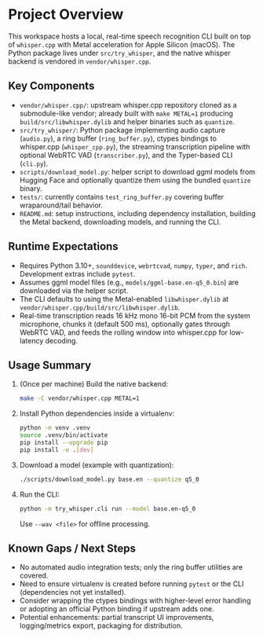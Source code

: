 # Project Overview

This workspace hosts a local, real-time speech recognition CLI built on top of `whisper.cpp` with Metal acceleration for Apple Silicon (macOS). The Python package lives under `src/try_whisper`, and the native whisper backend is vendored in `vendor/whisper.cpp`.

## Key Components

- `vendor/whisper.cpp/`: upstream whisper.cpp repository cloned as a submodule-like vendor; already built with `make METAL=1` producing `build/src/libwhisper.dylib` and helper binaries such as `quantize`.
- `src/try_whisper/`: Python package implementing audio capture (`audio.py`), a ring buffer (`ring_buffer.py`), ctypes bindings to whisper.cpp (`whisper_cpp.py`), the streaming transcription pipeline with optional WebRTC VAD (`transcriber.py`), and the Typer-based CLI (`cli.py`).
- `scripts/download_model.py`: helper script to download ggml models from Hugging Face and optionally quantize them using the bundled `quantize` binary.
- `tests/`: currently contains `test_ring_buffer.py` covering buffer wraparound/tail behavior.
- `README.md`: setup instructions, including dependency installation, building the Metal backend, downloading models, and running the CLI.

## Runtime Expectations

- Requires Python 3.10+, `sounddevice`, `webrtcvad`, `numpy`, `typer`, and `rich`. Development extras include `pytest`.
- Assumes ggml model files (e.g., `models/ggml-base.en-q5_0.bin`) are downloaded via the helper script.
- The CLI defaults to using the Metal-enabled `libwhisper.dylib` at `vendor/whisper.cpp/build/src/libwhisper.dylib`.
- Real-time transcription reads 16 kHz mono 16-bit PCM from the system microphone, chunks it (default 500 ms), optionally gates through WebRTC VAD, and feeds the rolling window into whisper.cpp for low-latency decoding.

## Usage Summary

1. (Once per machine) Build the native backend:
   ```bash
   make -C vendor/whisper.cpp METAL=1
   ```
2. Install Python dependencies inside a virtualenv:
   ```bash
   python -m venv .venv
   source .venv/bin/activate
   pip install --upgrade pip
   pip install -e .[dev]
   ```
3. Download a model (example with quantization):
   ```bash
   ./scripts/download_model.py base.en --quantize q5_0
   ```
4. Run the CLI:
   ```bash
   python -m try_whisper.cli run --model base.en-q5_0
   ```
   Use `--wav <file>` for offline processing.

## Known Gaps / Next Steps

- No automated audio integration tests; only the ring buffer utilities are covered.
- Need to ensure virtualenv is created before running `pytest` or the CLI (dependencies not yet installed).
- Consider wrapping the ctypes bindings with higher-level error handling or adopting an official Python binding if upstream adds one.
- Potential enhancements: partial transcript UI improvements, logging/metrics export, packaging for distribution.

